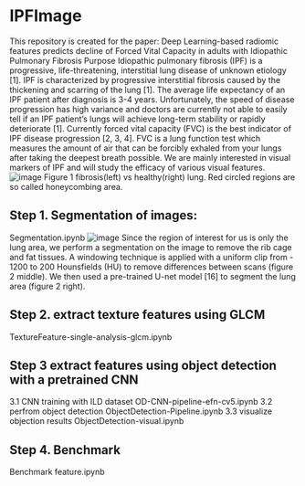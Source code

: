 # IPFImage

This repository is created for the paper:
Deep Learning-based radiomic features predicts decline of Forced Vital Capacity in adults with Idiopathic Pulmonary Fibrosis 
Purpose
Idiopathic pulmonary fibrosis (IPF) is a progressive, life-threatening, interstitial lung disease of unknown etiology [1]. IPF is characterized by progressive interstitial fibrosis caused by the thickening and scarring of the lung [1]. The average life expectancy of an IPF patient after diagnosis is 3-4 years. Unfortunately, the speed of disease progression has high variance and doctors are currently not able to easily tell if an IPF patient’s lungs will achieve long-term stability or rapidly deteriorate [1]. Currently forced vital capacity (FVC) is the best indicator of IPF disease progression [2, 3, 4]. FVC is a lung function test which measures the amount of air that can be forcibly exhaled from your lungs after taking the deepest breath possible. We are mainly interested in visual markers of IPF and will study the efficacy of various visual features. 
![image](https://user-images.githubusercontent.com/49659087/144462701-b21abfbc-3149-4f9d-9c07-b76da070a388.png)
Figure 1 fibrosis(left) vs healthy(right) lung. Red circled regions are so called honeycombing area. 

## Step 1. Segmentation of images: 
Segmentation.ipynb
![image](https://user-images.githubusercontent.com/49659087/144463140-850899ac-12fe-4bce-9d7a-d36840ef313e.png)
Since the region of interest for us is only the lung area, we perform a segmentation on the image to remove the rib cage and fat tissues. A windowing technique is applied with a uniform clip from - 1200 to 200 Hounsfields (HU) to remove differences between scans (figure 2 middle). We then used a pre-trained U-net model [16] to segment the lung area (figure 2 right).

## Step 2. extract texture features using GLCM
TextureFeature-single-analysis-glcm.ipynb

## Step 3 extract features using object detection with a pretrained CNN

3.1 CNN training with ILD dataset
OD-CNN-pipeline-efn-cv5.ipynb
3.2 perfrom object detection 
ObjectDetection-Pipeline.ipynb
3.3 visualize objection results
ObjectDetection-visual.ipynb

## Step 4. Benchmark
Benchmark feature.ipynb
